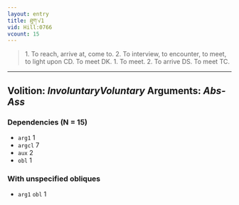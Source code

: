```yaml
---
layout: entry
title: ཐུག་√1
vid: Hill:0766
vcount: 15
---
```

> 1\. To reach, arrive at, come to\. 2\. To interview, to encounter, to meet, to light upon CD\. To meet DK\. 1\. To meet\. 2\. To arrive DS\. To meet TC\.

---
Volition: _InvoluntaryVoluntary_
Arguments: _Abs-Ass_
---

### Dependencies (N = 15)
* `arg1` 1
* `argcl` 7
* `aux` 2
* `obl` 1


### With unspecified obliques
* `arg1` `obl` 1
